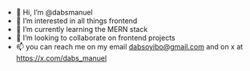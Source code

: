 - 👋 Hi, I’m @dabsmanuel
- 👀 I’m interested in all things frontend
- 🌱 I’m currently learning the MERN stack
- 💞️ I’m looking to collaborate on frontend projects
- 📫 you can reach me on my email dabsoyibo@gmail.com and on x at https://x.com/dabs_manuel
